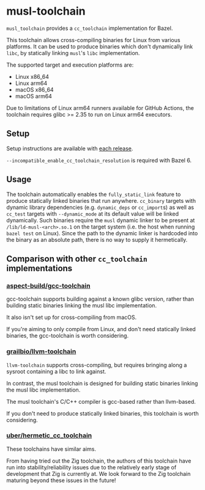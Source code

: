 # musl-toolchain

`musl_toolchain` provides a `cc_toolchain` implementation for Bazel.

This toolchain allows cross-compiling binaries for Linux from various platforms. It can be used to produce binaries which don't dynamically link `libc`, by statically linking `musl`'s `libc` implementation.

The supported target and execution platforms are:

* Linux x86_64
* Linux arm64
* macOS x86_64
* macOS arm64

Due to limitations of Linux arm64 runners available for GitHub Actions, the toolchain requires glibc >= 2.35 to run on Linux arm64 executors.

## Setup

Setup instructions are available with [each release](https://github.com/bazel-contrib/musl-toolchain/releases).

`--incompatible_enable_cc_toolchain_resolution` is required with Bazel 6.

## Usage

The toolchain automatically enables the `fully_static_link` feature to produce statically linked binaries that run anywhere.
`cc_binary` targets with dynamic library dependencies (e.g. `dynamic_deps` or `cc_import`s) as well as `cc_test` targets with `--dynamic_mode` at its default value will be linked dynamically. Such binaries require the `musl` dynamic linker to be present at `/lib/ld-musl-<arch>.so.1` on the target system (i.e. the host when running `bazel test` on Linux).
Since the path to the dynamic linker is hardcoded into the binary as an absolute path, there is no way to supply it hermetically.

## Comparison with other `cc_toolchain` implementations

### [aspect-build/gcc-toolchain](https://github.com/aspect-build/gcc-toolchain)

gcc-toolchain supports building against a known glibc version, rather than building static binaries linking the musl libc implementation.

It also isn't set up for cross-compiling from macOS.

If you're aiming to only compile from Linux, and don't need statically linked binaries, the gcc-toolchain is worth considering.

### [grailbio/llvm-toolchain](https://github.com/grailbio/bazel-toolchain)

`llvm-toolchain` supports cross-compiling, but requires bringing along a sysroot containing a libc to link against.

In contrast, the musl toolchain is designed for building static binaries linking the musl libc implementation.

The musl toolchain's C/C++ compiler is gcc-based rather than llvm-based.

If you don't need to produce statically linked binaries, this toolchain is worth considering.

### [uber/hermetic_cc_toolchain](https://github.com/uber/hermetic_cc_toolchain)

These toolchains have similar aims.

From having tried out the Zig toolchain, the authors of this toolchain have run into stability/reliability issues due to the relatively early stage of development that Zig is currently at. We look forward to the Zig toolchain maturing beyond these issues in the future!
